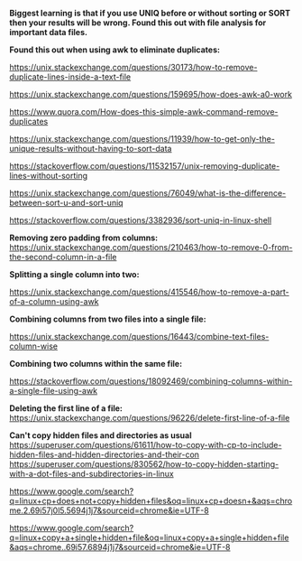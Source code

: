 **Biggest learning is that if you use UNIQ before or without sorting or SORT then your results will be wrong. Found this out with file analysis for important data files.**

**Found this out when using awk to eliminate duplicates:**

https://unix.stackexchange.com/questions/30173/how-to-remove-duplicate-lines-inside-a-text-file

https://unix.stackexchange.com/questions/159695/how-does-awk-a0-work

https://www.quora.com/How-does-this-simple-awk-command-remove-duplicates

https://unix.stackexchange.com/questions/11939/how-to-get-only-the-unique-results-without-having-to-sort-data

https://stackoverflow.com/questions/11532157/unix-removing-duplicate-lines-without-sorting

https://unix.stackexchange.com/questions/76049/what-is-the-difference-between-sort-u-and-sort-uniq

https://stackoverflow.com/questions/3382936/sort-uniq-in-linux-shell

**Removing zero padding from columns:**
https://unix.stackexchange.com/questions/210463/how-to-remove-0-from-the-second-column-in-a-file


**Splitting a single column into two:**

https://unix.stackexchange.com/questions/415546/how-to-remove-a-part-of-a-column-using-awk

**Combining columns from two files into a single file:**

https://unix.stackexchange.com/questions/16443/combine-text-files-column-wise

**Combining two columns within the same file:**

https://stackoverflow.com/questions/18092469/combining-columns-within-a-single-file-using-awk

**Deleting the first line of a file:**
https://unix.stackexchange.com/questions/96226/delete-first-line-of-a-file

**Can't copy hidden files and directories as usual**  
https://superuser.com/questions/61611/how-to-copy-with-cp-to-include-hidden-files-and-hidden-directories-and-their-con
https://superuser.com/questions/830562/how-to-copy-hidden-starting-with-a-dot-files-and-subdirectories-in-linux

https://www.google.com/search?q=linux+cp+does+not+copy+hidden+files&oq=linux+cp+doesn+&aqs=chrome.2.69i57j0l5.5694j1j7&sourceid=chrome&ie=UTF-8

https://www.google.com/search?q=linux+copy+a+single+hidden+file&oq=linux+copy+a+single+hidden+file&aqs=chrome..69i57.6894j1j7&sourceid=chrome&ie=UTF-8
